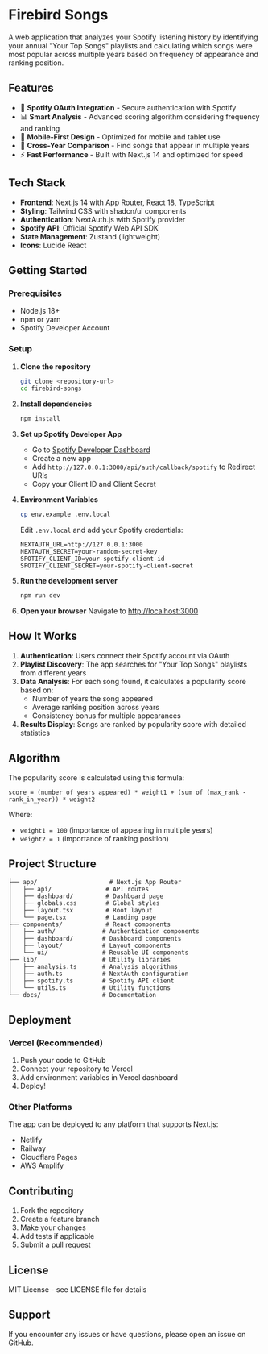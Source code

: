 # Firebird Songs

A web application that analyzes your Spotify listening history by identifying your annual "Your Top Songs" playlists and calculating which songs were most popular across multiple years based on frequency of appearance and ranking position.

## Features

- 🔐 **Spotify OAuth Integration** - Secure authentication with Spotify
- 📊 **Smart Analysis** - Advanced scoring algorithm considering frequency and ranking
- 📱 **Mobile-First Design** - Optimized for mobile and tablet use
- 🎵 **Cross-Year Comparison** - Find songs that appear in multiple years
- ⚡ **Fast Performance** - Built with Next.js 14 and optimized for speed

## Tech Stack

- **Frontend**: Next.js 14 with App Router, React 18, TypeScript
- **Styling**: Tailwind CSS with shadcn/ui components
- **Authentication**: NextAuth.js with Spotify provider
- **Spotify API**: Official Spotify Web API SDK
- **State Management**: Zustand (lightweight)
- **Icons**: Lucide React

## Getting Started

### Prerequisites

- Node.js 18+ 
- npm or yarn
- Spotify Developer Account

### Setup

1. **Clone the repository**
   ```bash
   git clone <repository-url>
   cd firebird-songs
   ```

2. **Install dependencies**
   ```bash
   npm install
   ```

3. **Set up Spotify Developer App**
   - Go to [Spotify Developer Dashboard](https://developer.spotify.com/dashboard)
   - Create a new app
   - Add `http://127.0.0.1:3000/api/auth/callback/spotify` to Redirect URIs
   - Copy your Client ID and Client Secret

4. **Environment Variables**
   ```bash
   cp env.example .env.local
   ```
   
   Edit `.env.local` and add your Spotify credentials:
   ```env
   NEXTAUTH_URL=http://127.0.0.1:3000
   NEXTAUTH_SECRET=your-random-secret-key
   SPOTIFY_CLIENT_ID=your-spotify-client-id
   SPOTIFY_CLIENT_SECRET=your-spotify-client-secret
   ```

5. **Run the development server**
   ```bash
   npm run dev
   ```

6. **Open your browser**
   Navigate to [http://localhost:3000](http://localhost:3000)

## How It Works

1. **Authentication**: Users connect their Spotify account via OAuth
2. **Playlist Discovery**: The app searches for "Your Top Songs" playlists from different years
3. **Data Analysis**: For each song found, it calculates a popularity score based on:
   - Number of years the song appeared
   - Average ranking position across years
   - Consistency bonus for multiple appearances
4. **Results Display**: Songs are ranked by popularity score with detailed statistics

## Algorithm

The popularity score is calculated using this formula:
```
score = (number of years appeared) * weight1 + (sum of (max_rank - rank_in_year)) * weight2
```

Where:
- `weight1 = 100` (importance of appearing in multiple years)
- `weight2 = 1` (importance of ranking position)

## Project Structure

```
├── app/                    # Next.js App Router
│   ├── api/               # API routes
│   ├── dashboard/         # Dashboard page
│   ├── globals.css        # Global styles
│   ├── layout.tsx         # Root layout
│   └── page.tsx           # Landing page
├── components/            # React components
│   ├── auth/             # Authentication components
│   ├── dashboard/        # Dashboard components
│   ├── layout/           # Layout components
│   └── ui/               # Reusable UI components
├── lib/                  # Utility libraries
│   ├── analysis.ts       # Analysis algorithms
│   ├── auth.ts           # NextAuth configuration
│   ├── spotify.ts        # Spotify API client
│   └── utils.ts          # Utility functions
└── docs/                 # Documentation
```

## Deployment

### Vercel (Recommended)
1. Push your code to GitHub
2. Connect your repository to Vercel
3. Add environment variables in Vercel dashboard
4. Deploy!

### Other Platforms
The app can be deployed to any platform that supports Next.js:
- Netlify
- Railway
- Cloudflare Pages
- AWS Amplify

## Contributing

1. Fork the repository
2. Create a feature branch
3. Make your changes
4. Add tests if applicable
5. Submit a pull request

## License

MIT License - see LICENSE file for details

## Support

If you encounter any issues or have questions, please open an issue on GitHub. 